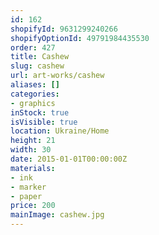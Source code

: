 ```yaml
---
id: 162
shopifyId: 9631299240266
shopifyOptionId: 49791984435530
order: 427
title: Cashew
slug: cashew
url: art-works/cashew
aliases: []
categories:
- graphics
inStock: true
isVisible: true
location: Ukraine/Home
height: 21
width: 30
date: 2015-01-01T00:00:00Z
materials:
- ink
- marker
- paper
price: 200
mainImage: cashew.jpg
---
```

